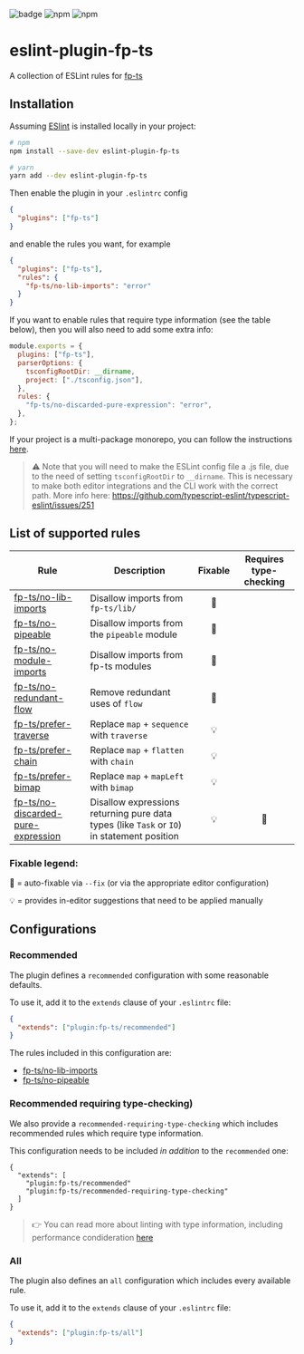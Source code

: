 ![badge](https://concourse.our.buildo.io/api/v1/teams/buildo/pipelines/eslint-plugin-fp-ts/badge)
![npm](https://img.shields.io/npm/dm/eslint-plugin-fp-ts)
![npm](https://img.shields.io/npm/v/eslint-plugin-fp-ts)

# eslint-plugin-fp-ts

A collection of ESLint rules for [fp-ts](https://github.com/gcanti/fp-ts)

## Installation

Assuming [ESlint](https://github.com/eslint/eslint) is installed locally in your
project:

```sh
# npm
npm install --save-dev eslint-plugin-fp-ts

# yarn
yarn add --dev eslint-plugin-fp-ts
```

Then enable the plugin in your `.eslintrc` config

```json
{
  "plugins": ["fp-ts"]
}
```

and enable the rules you want, for example

```json
{
  "plugins": ["fp-ts"],
  "rules": {
    "fp-ts/no-lib-imports": "error"
  }
}
```

If you want to enable rules that require type information (see the table below),
then you will also need to add some extra info:

```js
module.exports = {
  plugins: ["fp-ts"],
  parserOptions: {
    tsconfigRootDir: __dirname,
    project: ["./tsconfig.json"],
  },
  rules: {
    "fp-ts/no-discarded-pure-expression": "error",
  },
};
```

If your project is a multi-package monorepo, you can follow the instructions
[here](https://github.com/typescript-eslint/typescript-eslint/blob/master/docs/getting-started/linting/MONOREPO.md).

> ⚠️ Note that you will need to make the ESLint config file a .js file, due to
> the need of setting `tsconfigRootDir` to `__dirname`. This is necessary to
> make both editor integrations and the CLI work with the correct path. More
> info here: https://github.com/typescript-eslint/typescript-eslint/issues/251

## List of supported rules

| Rule                                                                             | Description                                                                                | Fixable | Requires type-checking |
| -------------------------------------------------------------------------------- | ------------------------------------------------------------------------------------------ | :-----: | :--------------------: |
| [fp-ts/no-lib-imports](docs/rules/no-lib-imports.md)                             | Disallow imports from `fp-ts/lib/`                                                         |   🔧    |                        |
| [fp-ts/no-pipeable](docs/rules/no-pipeable.md)                                   | Disallow imports from the `pipeable` module                                                |   🔧    |                        |
| [fp-ts/no-module-imports](docs/rules/no-module-imports.md)                       | Disallow imports from fp-ts modules                                                        |   🔧    |                        |
| [fp-ts/no-redundant-flow](docs/rules/no-redundant-flow.md)                       | Remove redundant uses of `flow`                                                            |   🔧    |                        |
| [fp-ts/prefer-traverse](docs/rules/prefer-traverse.md)                           | Replace `map` + `sequence` with `traverse`                                                 |   💡    |                        |
| [fp-ts/prefer-chain](docs/rules/prefer-chain.md)                                 | Replace `map` + `flatten` with `chain`                                                     |   💡    |                        |
| [fp-ts/prefer-bimap](docs/rules/prefer-bimap.md)                                 | Replace `map` + `mapLeft` with `bimap`                                                     |   💡    |                        |
| [fp-ts/no-discarded-pure-expression](docs/rules/no-discarded-pure-expression.md) | Disallow expressions returning pure data types (like `Task` or `IO`) in statement position |   💡    |           🦄           |

### Fixable legend:

🔧 = auto-fixable via `--fix` (or via the appropriate editor configuration)

💡 = provides in-editor suggestions that need to be applied manually

## Configurations

### Recommended

The plugin defines a `recommended` configuration with some reasonable defaults.

To use it, add it to the `extends` clause of your `.eslintrc` file:

```json
{
  "extends": ["plugin:fp-ts/recommended"]
}
```

The rules included in this configuration are:

- [fp-ts/no-lib-imports](docs/rules/no-lib-imports.md)
- [fp-ts/no-pipeable](docs/rules/no-pipeable.md)

### Recommended requiring type-checking)

We also provide a `recommended-requiring-type-checking` which includes
recommended rules which require type information.

This configuration needs to be included _in addition_ to the `recommended` one:

```
{
  "extends": [
    "plugin:fp-ts/recommended"
    "plugin:fp-ts/recommended-requiring-type-checking"
  ]
}
```

> 👉 You can read more about linting with type information, including
> performance condideration
> [here](https://github.com/typescript-eslint/typescript-eslint/blob/master/docs/getting-started/linting/TYPED_LINTING.md)

### All

The plugin also defines an `all` configuration which includes every available
rule.

To use it, add it to the `extends` clause of your `.eslintrc` file:

```json
{
  "extends": ["plugin:fp-ts/all"]
}
```

